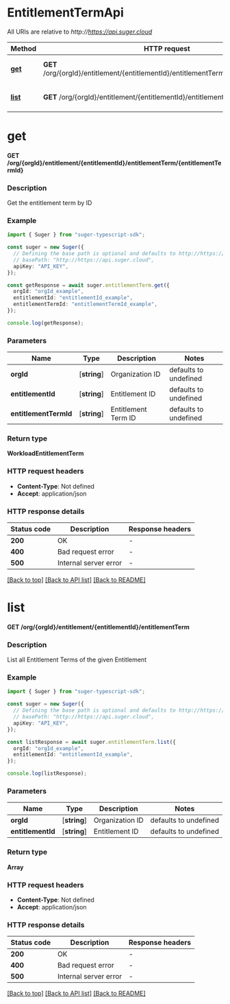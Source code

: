 # EntitlementTermApi

All URIs are relative to *http://https://api.suger.cloud*

Method | HTTP request | Description
------------- | ------------- | -------------
[**get**](EntitlementTermApi.md#get) | **GET** /org/{orgId}/entitlement/{entitlementId}/entitlementTerm/{entitlementTermId} | get entitlement term
[**list**](EntitlementTermApi.md#list) | **GET** /org/{orgId}/entitlement/{entitlementId}/entitlementTerm | list entitlement terms


# **get**

#### **GET** /org/{orgId}/entitlement/{entitlementId}/entitlementTerm/{entitlementTermId}

### Description
Get the entitlement term by ID

### Example


```typescript
import { Suger } from "suger-typescript-sdk";

const suger = new Suger({
  // Defining the base path is optional and defaults to http://https://api.suger.cloud
  // basePath: "http://https://api.suger.cloud",
  apiKey: "API_KEY",
});

const getResponse = await suger.entitlementTerm.get({
  orgId: "orgId_example",
  entitlementId: "entitlementId_example",
  entitlementTermId: "entitlementTermId_example",
});

console.log(getResponse);
```


### Parameters

Name | Type | Description  | Notes
------------- | ------------- | ------------- | -------------
 **orgId** | [**string**] | Organization ID | defaults to undefined
 **entitlementId** | [**string**] | Entitlement ID | defaults to undefined
 **entitlementTermId** | [**string**] | Entitlement Term ID | defaults to undefined


### Return type

**WorkloadEntitlementTerm**

### HTTP request headers

 - **Content-Type**: Not defined
 - **Accept**: application/json


### HTTP response details
| Status code | Description | Response headers |
|-------------|-------------|------------------|
**200** | OK |  -  |
**400** | Bad request error |  -  |
**500** | Internal server error |  -  |

[[Back to top]](#) [[Back to API list]](../README.md#documentation-for-api-endpoints) [[Back to README]](../README.md)

# **list**

#### **GET** /org/{orgId}/entitlement/{entitlementId}/entitlementTerm

### Description
List all Entitlement Terms of the given Entitlement

### Example


```typescript
import { Suger } from "suger-typescript-sdk";

const suger = new Suger({
  // Defining the base path is optional and defaults to http://https://api.suger.cloud
  // basePath: "http://https://api.suger.cloud",
  apiKey: "API_KEY",
});

const listResponse = await suger.entitlementTerm.list({
  orgId: "orgId_example",
  entitlementId: "entitlementId_example",
});

console.log(listResponse);
```


### Parameters

Name | Type | Description  | Notes
------------- | ------------- | ------------- | -------------
 **orgId** | [**string**] | Organization ID | defaults to undefined
 **entitlementId** | [**string**] | Entitlement ID | defaults to undefined


### Return type

**Array<WorkloadEntitlementTerm>**

### HTTP request headers

 - **Content-Type**: Not defined
 - **Accept**: application/json


### HTTP response details
| Status code | Description | Response headers |
|-------------|-------------|------------------|
**200** | OK |  -  |
**400** | Bad request error |  -  |
**500** | Internal server error |  -  |

[[Back to top]](#) [[Back to API list]](../README.md#documentation-for-api-endpoints) [[Back to README]](../README.md)


